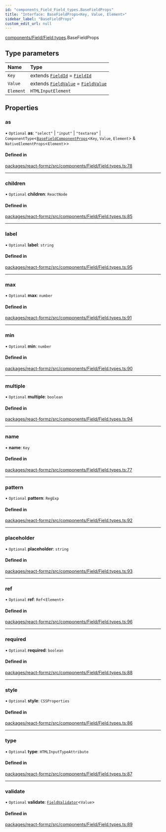 ```yaml
---
id: "components_Field_Field_types.BaseFieldProps"
title: "Interface: BaseFieldProps<Key, Value, Element>"
sidebar_label: "BaseFieldProps"
custom_edit_url: null
---
```


[components/Field/Field.types](../modules/components_Field_Field_types.md).BaseFieldProps

## Type parameters

| Name | Type |
| :------ | :------ |
| `Key` | extends [`FieldId`](../modules/types_field.md#fieldid) = [`FieldId`](../modules/types_field.md#fieldid) |
| `Value` | extends [`FieldValue`](../modules/types_field.md#fieldvalue) = [`FieldValue`](../modules/types_field.md#fieldvalue) |
| `Element` | `HTMLInputElement` |

## Properties

### as

• `Optional` **as**: ``"select"`` \| ``"input"`` \| ``"textarea"`` \| `ComponentType`<[`BaseFieldComponentProps`](components_Field_Field_types.BaseFieldComponentProps.md)<`Key`, `Value`, `Element`\> & `NativeElementProps`<`Element`\>\>

#### Defined in

[packages/react-formz/src/components/Field/Field.types.ts:78](https://github.com/ZerryStack/react-formz/blob/main/packages/react-formz/src/components/Field/Field.types.ts#L78)

___

### children

• `Optional` **children**: `ReactNode`

#### Defined in

[packages/react-formz/src/components/Field/Field.types.ts:85](https://github.com/ZerryStack/react-formz/blob/main/packages/react-formz/src/components/Field/Field.types.ts#L85)

___

### label

• `Optional` **label**: `string`

#### Defined in

[packages/react-formz/src/components/Field/Field.types.ts:95](https://github.com/ZerryStack/react-formz/blob/main/packages/react-formz/src/components/Field/Field.types.ts#L95)

___

### max

• `Optional` **max**: `number`

#### Defined in

[packages/react-formz/src/components/Field/Field.types.ts:91](https://github.com/ZerryStack/react-formz/blob/main/packages/react-formz/src/components/Field/Field.types.ts#L91)

___

### min

• `Optional` **min**: `number`

#### Defined in

[packages/react-formz/src/components/Field/Field.types.ts:90](https://github.com/ZerryStack/react-formz/blob/main/packages/react-formz/src/components/Field/Field.types.ts#L90)

___

### multiple

• `Optional` **multiple**: `boolean`

#### Defined in

[packages/react-formz/src/components/Field/Field.types.ts:94](https://github.com/ZerryStack/react-formz/blob/main/packages/react-formz/src/components/Field/Field.types.ts#L94)

___

### name

• **name**: `Key`

#### Defined in

[packages/react-formz/src/components/Field/Field.types.ts:77](https://github.com/ZerryStack/react-formz/blob/main/packages/react-formz/src/components/Field/Field.types.ts#L77)

___

### pattern

• `Optional` **pattern**: `RegExp`

#### Defined in

[packages/react-formz/src/components/Field/Field.types.ts:92](https://github.com/ZerryStack/react-formz/blob/main/packages/react-formz/src/components/Field/Field.types.ts#L92)

___

### placeholder

• `Optional` **placeholder**: `string`

#### Defined in

[packages/react-formz/src/components/Field/Field.types.ts:93](https://github.com/ZerryStack/react-formz/blob/main/packages/react-formz/src/components/Field/Field.types.ts#L93)

___

### ref

• `Optional` **ref**: `Ref`<`Element`\>

#### Defined in

[packages/react-formz/src/components/Field/Field.types.ts:96](https://github.com/ZerryStack/react-formz/blob/main/packages/react-formz/src/components/Field/Field.types.ts#L96)

___

### required

• `Optional` **required**: `boolean`

#### Defined in

[packages/react-formz/src/components/Field/Field.types.ts:88](https://github.com/ZerryStack/react-formz/blob/main/packages/react-formz/src/components/Field/Field.types.ts#L88)

___

### style

• `Optional` **style**: `CSSProperties`

#### Defined in

[packages/react-formz/src/components/Field/Field.types.ts:86](https://github.com/ZerryStack/react-formz/blob/main/packages/react-formz/src/components/Field/Field.types.ts#L86)

___

### type

• `Optional` **type**: `HTMLInputTypeAttribute`

#### Defined in

[packages/react-formz/src/components/Field/Field.types.ts:87](https://github.com/ZerryStack/react-formz/blob/main/packages/react-formz/src/components/Field/Field.types.ts#L87)

___

### validate

• `Optional` **validate**: [`FieldValidator`](../modules/types_field.md#fieldvalidator)<`Value`\>

#### Defined in

[packages/react-formz/src/components/Field/Field.types.ts:89](https://github.com/ZerryStack/react-formz/blob/main/packages/react-formz/src/components/Field/Field.types.ts#L89)

